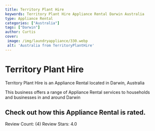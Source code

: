```yaml
---
title: Territory Plant Hire
keywords: Territory Plant Hire Appliance Rental Darwin Australia 
type: Appliance Rental 
categories: ["Australia"]
tags: ["Darwin"]
author: Curtis
cover:
 image: /img/laundryappliance/330.webp
 alt: 'Australia from TerritoryPlantHire'
---
```


# Territory Plant Hire
Territory Plant Hire is an Appliance Rental located in Darwin, Australia

This business offers a range of Appliance Rental services to households and businesses in and around Darwin

## Check out how this Appliance Rental is rated.
Review Count: (4)
Review Stars: 4.0
